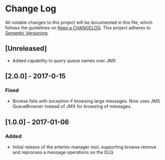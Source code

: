 # Change Log
All notable changes to this project will be documented in this file, which follows the guidelines
on [Keep a CHANGELOG](http://keepachangelog.com/). This project adheres to
[Semantic Versioning](http://semver.org/).

## [Unreleased]
- Added capability to query queue names over JMX

## [2.0.0] - 2017-0-15

### Fixed
- Browse fails with exception if browsing large messages.  Now uses JMS QueueBrowser instead of JMX for browsing of messages.

## [1.0.0] - 2017-01-06

### Added
- Initial release of the artemis-manager tool, supporting browse remove and reprocess a message operations on the DLQ.
